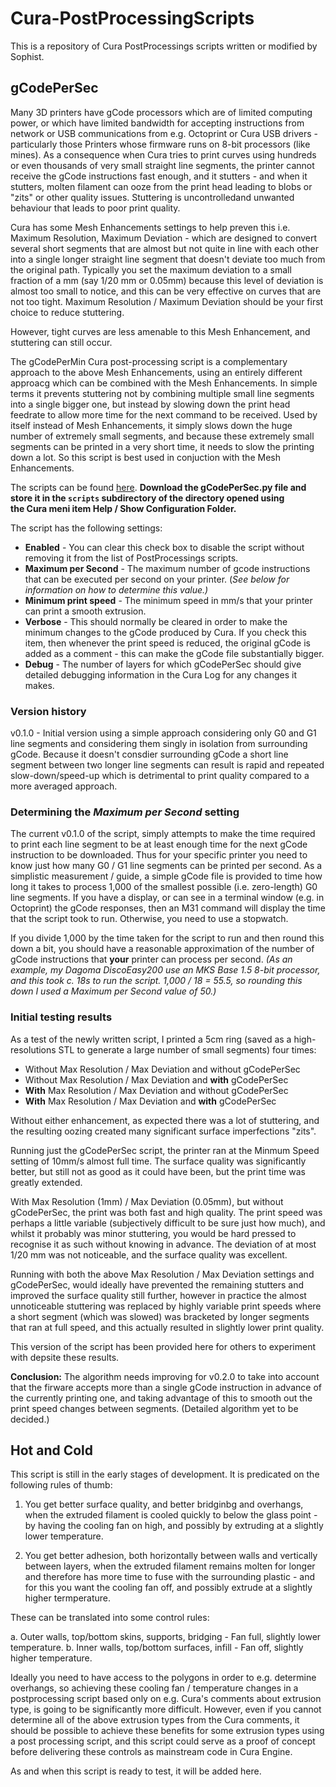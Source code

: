 # Cura-PostProcessingScripts

This is a repository of Cura PostProcessings scripts written or modified by Sophist.

## gCodePerSec
Many 3D printers have gCode processors which are of limited computing power, or which have limited bandwidth for 
accepting instructions from network or USB communications from e.g. Octoprint or Cura USB drivers -
particularly those Printers whose firmware runs on 8-bit processors (like mines). 
As a consequence when Cura tries to print curves using hundreds or even thousands of very small straight line 
segments, the printer cannot receive the gCode instructions fast enough, and it stutters - 
and when it stutters, molten filament can ooze from the print head leading to blobs or "zits" or other quality issues. 
Stuttering is uncontrolledand unwanted behaviour that leads to poor print quality.

Cura has some Mesh Enhancements settings to help preven this i.e. Maximum Resolution, Maximum Deviation -
which are designed to convert several short segments that are almost but not quite in line with each other into
a single longer straight line segment that doesn't deviate too much from the original path.
Typically you set the maximum deviation to a small fraction of a mm (say 1/20 mm or 0.05mm) because this level of 
deviation is almost too small to notice, and this can be very effective on curves that are not too tight.
Maximum Resolution / Maximum Deviation should be your first choice to reduce stuttering.

However, tight curves are less amenable to this Mesh Enhancement, and stuttering can still occur.

The gCodePerMin Cura post-processing script is a complementary approach to the above Mesh Enhancements,
using an entirely different approacg which can be combined with the Mesh Enhancements. 
In simple terms it prevents stuttering not by combining multiple small line segments into a single bigger one,
but instead by slowing down the print head feedrate to allow more time for the next command to be received.
Used by itself instead of Mesh Enhancements, it simply slows down the huge number of extremely small segments, 
and because these extremely small segments can be printed in a very short time, it needs to slow the printing down a lot.
So this script is best used in conjuction with the Mesh Enhancements.

The scripts can be found [here](https://github.com/Sophist-UK/Cura-PostProcessingScripts/tree/master/gCodePerSec).
**Download the gCodePerSec.py file and store it in the `scripts` subdirectory of the directory opened using  
the Cura meni item Help / Show Configuration Folder.**

The script has the following settings:

* **Enabled** - You can clear this check box to disable the script without removing it from the list of PostProcessings scripts.
* **Maximum per Second** - The maximum number of gcode instructions that can be executed per second on your printer. 
(*See below for information on how to determine this value.)*
* **Minimum print speed** - The minimum speed in mm/s that your printer can print a smooth extrusion.
* **Verbose** - This should normally be cleared in order to make the minimum changes to the gCode produced by Cura.
If you check this item, then whenever the print speed is reduced, the original gCode is added as a comment -
this can make the gCode file substantially bigger.
* **Debug** - The number of layers for which gCodePerSec should give detailed debugging information in the Cura Log for any changes it makes.

### Version history
v0.1.0 - Initial version using a simple approach considering only G0 and G1 line segments and considering them singly in isolation from surrounding gCode.
Because it doesn't consdier surrounding gCode a short line segment between two longer line segments can result is rapid and repeated slow-down/speed-up 
which is detrimental to print quality compared to a more averaged approach. 

### Determining the *Maximum per Second* setting
The current v0.1.0 of the script, simply attempts to make the time required to print each line segment to be 
at least enough time for the next gCode instruction to be downloaded.
Thus for your specific printer you need to know just how many G0 / G1 line segments can be printed per second.
As a simplistic measurement / guide, a simple gCode file is provided to time how long it takes to process 1,000
of the smallest possible (i.e. zero-length) G0 line segments.
If you have a display, or can see in a terminal window (e.g. in Octoprint) the gCode responses, 
then an M31 command will display the time that the script took to run.
Otherwise, you need to use a stopwatch.

If you divide 1,000 by the time taken for the script to run and then round this down a bit, you should
have a reasonable approximation of the number of gCode instructions that **your** printer can process per second.
*(As an example, my Dagoma DiscoEasy200 use an MKS Base 1.5 8-bit processor, and this took c. 18s to run the script.
1,000 / 18 = 55.5, so rounding this down I used a Maximum per Second value of 50.)*

### Initial testing results
As a test of the newly written script, I printed a 5cm ring (saved as a high-resolutions STL to generate a large number of small segments) four times:
* Without Max Resolution / Max Deviation and without gCodePerSec
* Without Max Resolution / Max Deviation and **with** gCodePerSec
* **With** Max Resolution / Max Deviation and without gCodePerSec
* **With** Max Resolution / Max Deviation and **with** gCodePerSec

Without either enhancement, as expected there was a lot of stuttering, and the resulting oozing created many significant surface imperfections "zits".

Running just the gCodePerSec script, the printer ran at the Minmum Speed setting of 10mm/s almost full time. The surface quality was significantly better, 
but still not as good as it could have been, but the print time was greatly extended.

With Max Resolution (1mm) / Max Deviation (0.05mm), but without gCodePerSec, the print was both fast and high quality. 
The print speed was perhaps a little variable (subjectively difficult to be sure just how much), 
and whilst it probably was minor stuttering, you would be hard pressed to recognise it as such without knowing in advance.
The deviation of at most 1/20 mm was not noticeable, and the surface quality was excellent.

Running with both the above Max Resolution / Max Deviation settings and gCodePerSec, would ideally have prevented the remaining stutters and
improved the surface quality still further, however in practice the almost unnoticeable stuttering was replaced by highly variable print speeds 
where a short segment (which was slowed) was bracketed by longer segments that ran at full speed, and this actually resulted in slightly lower print quality.

This version of the script has been provided here for others to experiment with depsite these results.

**Conclusion:** The algorithm needs improving for v0.2.0 to take into account that the 
firware accepts more than a single gCode instruction in advance of the currently printing one, 
and taking advantage of this to smooth out the print speed changes between segments. 
(Detailed algorithm yet to be decided.)

## Hot and Cold
This script is still in the early stages of development. It is predicated on the following rules of thumb:

1. You get better surface quality, and better bridginbg and overhangs, 
when the extruded filament is cooled quickly to below the glass point - 
by having the cooling fan on high, and possibly by extruding at a slightly lower temperature.

2. You get better adhesion, both horizontally between walls and vertically between layers, 
when the extruded filament remains molten for longer and therefore has more time to fuse with the surrounding plastic -
and for this you want the cooling fan off, and possibly extrude at a slightly higher termperature.

These can be translated into some control rules:

a. Outer walls, top/bottom skins, supports, bridging - Fan full, slightly lower temperature.
b. Inner walls, top/bottom surfaces, infill - Fan off, slightly higher temperature.

Ideally you need to have access to the polygons in order to e.g. determine overhangs, 
so achieving these cooling fan / temperature changes in a postprocessing script based only on 
e.g. Cura's comments about extrusion type,
is going to be significantly more difficult.
However, even if you cannot determine all of the above extrusion types from the Cura comments,
it should be possible to achieve these benefits for some extrusion types using a post processing script,
and this script could serve as a proof of concept before delivering these controls as mainstream code in Cura Engine.

As and when this script is ready to test, it will be added here.
